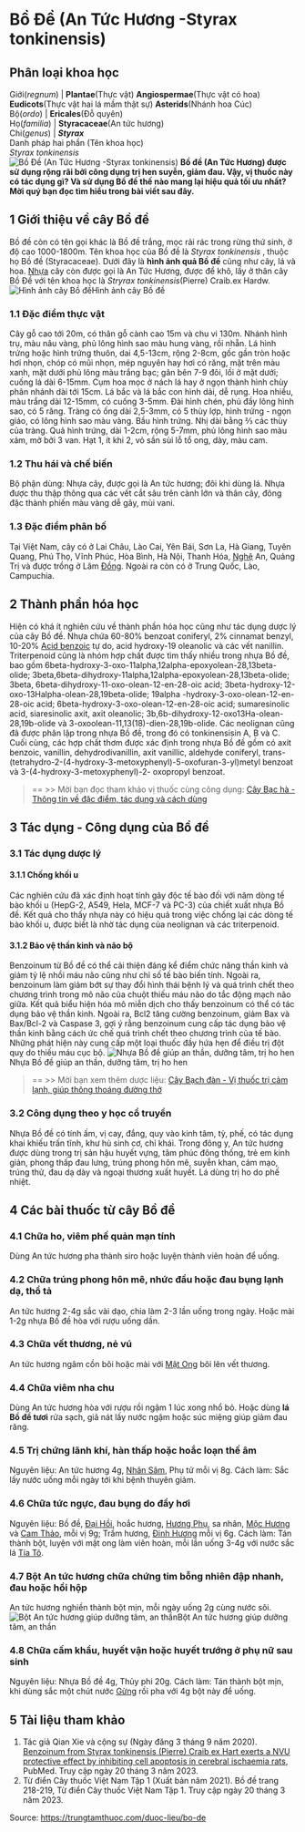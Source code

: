 # Bồ Đề (An Tức Hương -Styrax tonkinensis)

Phân loại khoa học  
---  
Giới(_regnum_) |  **Plantae**(Thực vật) **Angiospermae**(Thực vật có hoa) **Eudicots**(Thực vật hai lá mầm thật sự) **Asterids**(Nhánh hoa Cúc)  
Bộ(_ordo_) | **Ericales**(Đỗ quyên)  
Họ(_familia_) | **Styracaceae**(An tức hương)  
Chi(_genus_) | _**Styrax**_  
Danh pháp hai phần (Tên khoa học)  
_Styrax tonkinensis_  
![Bồ Đề \(An Tức Hương -Styrax tonkinensis\)](https://trungtamthuoc.com/images/others/bo-de-1-7524.jpg)
**Bồ đề (An Tức Hương) được sử dụng rộng rãi bởi công dụng trị hen suyễn, giảm đau. Vậy, vị thuốc này có tác dụng gì? Và sử dụng Bồ đề thế nào mang lại hiệu quả tối ưu nhất? Mời quý bạn đọc tìm hiểu trong bài viết sau đây.**
##  1 Giới thiệu về cây Bồ đề
Bồ đề còn có tên gọi khác là Bồ đề trắng, mọc rải rác trong rừng thứ sinh, ở độ cao 1000-1800m.
Tên khoa học của Bồ đề là _Styrax tonkinensis_ , thuộc họ Bồ đề (Styracaceae). Dưới đây là **hình ảnh quả Bồ đề** cũng như cây, lá và hoa.
[Nhựa](https://trungtamthuoc.com/hoat-chat/nhua "Nhựa") cây còn được gọi là An Tức Hương, được để khô, lấy ở thân cây Bồ Đề với tên khoa học là  _Stryrax tonkinensis_(Pierre) Craib.ex Hardw.
![Hình ảnh cây Bồ đề](https://trungtamthuoc.com/images/item/bo-de-2.jpg)Hình ảnh cây Bồ đề
### 1.1 Đặc điểm thực vật
Cây gỗ cao tới 20m, có thân gỗ cành cao 15m và chu vi 130m. Nhánh hình trụ, màu nâu vàng, phủ lông hình sao màu hung vàng, rồi nhẵn. Lá hình trứng hoặc hình trứng thuôn, dai 4,5-13cm, rộng 2-8cm, gốc gần tròn hoặc hơi nhọn, chóp có mũi nhọn, mép nguyên hay hơi có răng, mặt trên màu xanh, mặt dưới phủ lông màu trắng bạc; gân bên 7-9 đôi, lồi ở mặt dưới; cuống lá dài 6-15mm. 
Cụm hoa mọc ở nách lá hay ở ngọn thành hình chùy phân nhánh dài tới 15cm. Lá bắc và lá bắc con hình dải, dễ rụng. Hoa nhiều, màu trắng dài 12-15mm, có cuống 3-5mm. Đài hình chén, phủ đầy lông hình sao, có 5 răng. Tràng có ống dài 2,5-3mm, có 5 thùy lợp, hình trứng - ngọn giáo, có lông hình sao màu vàng. Bầu hình trứng. Nhị dài bằng ⅔ các thùy của tràng. Quả hình trứng, dài 1-2cm, rộng 5-7mm, phủ lông hình sao màu xám, mở bởi 3 van. Hạt 1, ít khi 2, vỏ sần sùi lỗ tổ ong, dày, màu cam.
### 1.2 Thu hái và chế biến
Bộ phận dùng: Nhựa cây, được gọi là An tức hương; đôi khi dùng lá.
Nhựa được thu thập thông qua các vết cắt sâu trên cành lớn và thân cây, đông đặc thành phiến màu vàng dễ gãy, mùi vani.
### 1.3 Đặc điểm phân bố
Tại Việt Nam, cây có ở Lai Châu, Lào Cai, Yên Bái, Sơn La, Hà Giang, Tuyên Quang, Phú Thọ, Vĩnh Phúc, Hòa Bình, Hà Nội, Thanh Hóa, [Nghệ](https://trungtamthuoc.com/hoat-chat/nghe "Nghệ") An, Quảng Trị và được trồng ở Lâm [Đồng](https://trungtamthuoc.com/hoat-chat/dong "Đồng"). Ngoài ra còn có ở Trung Quốc, Lào, Campuchia.
##  2 Thành phần hóa học
Hiện có khá ít nghiên cứu về thành phần hóa học cũng như tác dụng dược lý của cây Bồ đề. Nhựa chứa 60-80% benzoat coniferyl, 2% cinnamat benzyl, 10-20% [Acid benzoic](https://trungtamthuoc.com/hoat-chat/acid-benzoic "Acid benzoic") tự do, acid hydroxy-19 oleanolic và các vết nanillin.
Triterpenoid cũng là nhóm hợp chất được tìm thấy nhiều trong nhựa Bồ đề, bao gồm 6beta-hydroxy-3-oxo-11alpha,12alpha-epoxyolean-28,13beta-olide; 3beta,6beta-dihydroxy-11alpha,12alpha-epoxyolean-28,13beta-olide; 3beta, 6beta-dihydroxy-11-oxo-olean-12-en-28-oic acid; 3beta-hydroxy-12-oxo-13Halpha-olean-28,19beta-olide; 19alpha -hydroxy-3-oxo-olean-12-en-28-oic acid; 6beta-hydroxy-3-oxo-olean-12-en-28-oic acid; sumaresinolic acid, siaresinolic axit, axit oleanolic; 3b,6b-dihydroxy-12-oxo13Ha-olean-28,19b-olide và 3-oxoolean-11,13(18)-dien-28,19b-olide.
Các neolignan cũng đã được phân lập trong nhựa Bồ đề, trong đó có tonkinensisin A, B và C. Cuối cùng, các hợp chất thơm được xác định trong nhựa Bồ đề gồm có axit benzoic, vanillin, dehydrodivanillin, axit vanillic, aldehyde coniferyl, trans-(tetrahydro-2-(4-hydroxy-3-metoxyphenyl)-5-oxofuran-3-yl)metyl benzoat và 3-(4-hydroxy-3-metoxyphenyl)-2- oxopropyl benzoat.
> == >> Mời bạn đọc tham khảo vị thuốc cùng công dụng: [Cây Bạc hà - Thông tin về đặc điểm, tác dụng và cách dùng](https://trungtamthuoc.com/duoc-lieu/bac-ha)
##  3 Tác dụng - Công dụng của Bồ đề
### 3.1 Tác dụng dược lý
#### 3.1.1 Chống khối u
Các nghiên cứu đã xác định hoạt tính gây độc tế bào đối với năm dòng tế bào khối u (HepG-2, A549, Hela, MCF-7 và PC-3) của chiết xuất nhựa Bồ đề. Kết quả cho thấy nhựa này có hiệu quả trong việc chống lại các dòng tế bào khối u, được biết là nhờ tác dụng của neolignan và các triterpenoid.
#### 3.1.2 Bảo vệ thần kinh và não bộ
Benzoinum từ Bồ đề có thể cải thiện đáng kể điểm chức năng thần kinh và giảm tỷ lệ nhồi máu não cũng như chỉ số tế bào biến tính. Ngoài ra, benzoinum làm giảm bớt sự thay đổi hình thái bệnh lý và quá trình chết theo chương trình trong mô não của chuột thiếu máu não do tắc động mạch não giữa. Kết quả biểu hiện hóa mô miễn dịch cho thấy benzoinum có thể có tác dụng bảo vệ thần kinh. Ngoài ra, Bcl2 tăng cường benzoinum, giảm Bax và Bax/Bcl-2 và Caspase 3, gợi ý rằng benzoinum cung cấp tác dụng bảo vệ thần kinh bằng cách ức chế quá trình chết theo chương trình của tế bào. Những phát hiện này cung cấp một loại thuốc đầy hứa hẹn để điều trị đột quỵ do thiếu máu cục bộ.
![Nhựa Bồ đề giúp an thần, dưỡng tâm, trị ho hen](https://trungtamthuoc.com/images/item/bo-de-3.jpg)Nhựa Bồ đề giúp an thần, dưỡng tâm, trị ho hen
> == >> Mời bạn xem thêm dược liệu: [Cây Bạch đàn - Vị thuốc trị cảm lạnh, giúp thông thoáng đường thở](https://trungtamthuoc.com/duoc-lieu/bach-dan)
### 3.2 Công dụng theo y học cổ truyền
Nhựa Bồ đề có tính ấm, vị cay, đắng, quy vào kinh tâm, tỳ, phế, có tác dụng khai khiếu trấn tĩnh, khư hủ sinh cơ, chỉ khái.
Trong đông y, An tức hương được dùng trong trị sản hậu huyết vựng, tâm phúc đông thống, trẻ em kinh giản, phong thấp đau lưng, trúng phong hôn mê, suyễn khan, cảm mạo, trúng thử, đau dạ dày và ngoại thương xuất huyết. Lá dùng trị ho do phế nhiệt.
##  4 Các bài thuốc từ cây Bồ đề
### 4.1 Chữa ho, viêm phế quản mạn tính
Dùng An tức hương pha thành siro hoặc luyện thành viên hoàn để uống.
### 4.2 Chữa trúng phong hôn mê, nhức đầu hoặc đau bụng lạnh dạ, thổ tả
An tức hương 2-4g sắc vài dạo, chia làm 2-3 lần uống trong ngày. Hoặc mài 1-2g nhựa Bồ đề hòa với rượu uống dần.
### 4.3 Chữa vết thương, nẻ vú
An tức hương ngâm cồn bôi hoặc mài với [Mật Ong](https://trungtamthuoc.com/hoat-chat/mat-ong "Mật Ong") bôi lên vết thương.
### 4.4 Chữa viêm nha chu
Dùng An tức hương hòa với rượu rồi ngậm 1 lúc xong nhổ bỏ. Hoặc dùng **lá Bồ đề tươi** rửa sạch, giã nát lấy nước ngậm hoặc súc miệng giúp giảm đau răng.
### 4.5 Trị chứng lãnh khí, hàn thấp hoặc hoắc loạn thế âm
Nguyên liệu: An tức hương 4g, [Nhân Sâm](https://trungtamthuoc.com/duoc-lieu/nhan-sam "Nhân Sâm"), Phụ tử mỗi vị 8g.
Cách làm: Sắc lấy nước uống mỗi ngày tới khi bệnh thuyên giảm.
### 4.6 Chữa tức ngực, đau bụng do đầy hơi
Nguyên liệu: Bồ đề, [Đại Hồi](https://trungtamthuoc.com/hoat-chat/dai-hoi "Đại Hồi"), hoắc hương, [Hương Phụ](https://trungtamthuoc.com/hoat-chat/huong-phu "Hương Phụ"), sa nhân, [Mộc Hương](https://trungtamthuoc.com/hoat-chat/moc-huong "Mộc Hương") và [Cam Thảo](https://trungtamthuoc.com/duoc-lieu/cam-thao-32 "Cam Thảo"), mỗi vị 9g; Trầm hương, [Đinh Hương](https://trungtamthuoc.com/hoat-chat/dinh-huong "Đinh Hương") mỗi vị 6g.
Cách làm: Tán thành bột, luyện với mật ong làm viên hoàn, mỗi lần uống 3-4g với nước sắc lá [Tía Tô](https://trungtamthuoc.com/hoat-chat/tia-to "Tía Tô").
### 4.7 Bột An tức hương chữa chứng tim bỗng nhiên đập nhanh, đau hoặc hồi hộp
An tức hương nghiền thành bột mịn, mỗi ngày uống 2g cùng nước sôi.
![Bột An tức hương giúp dưỡng tâm, an thần](https://trungtamthuoc.com/images/item/bo-de-4.jpg)Bột An tức hương giúp dưỡng tâm, an thần
### 4.8 Chữa cấm khẩu, huyết vận hoặc huyết trướng ở phụ nữ sau sinh
Nguyên liệu: Nhựa Bồ đề 4g, Thủy phi 20g.
Cách làm: Tán thành bột mịn, khi dùng sắc một chút nước [Gừng](https://trungtamthuoc.com/hoat-chat/gung "Gừng") rồi pha với 4g bột này để uống.
##  5 Tài liệu tham khảo
1. Tác giả Qian Xie và cộng sự (Ngày đăng 3 tháng 9 năm 2020). [Benzoinum from Styrax tonkinensis (Pierre) Craib ex Hart exerts a NVU protective effect by inhibiting cell apoptosis in cerebral ischaemia rats](https://pubmed.ncbi.nlm.nih.gov/32891816/), PubMed. Truy cập ngày 20 tháng 3 năm 2023. 
2. Từ điển Cây thuốc Việt Nam Tập 1 (Xuất bản năm 2021). Bồ đề trang 218-219, Từ điển Cây thuốc Việt Nam Tập 1. Truy cập ngày 20 tháng 3 năm 2023.


Source: https://trungtamthuoc.com/duoc-lieu/bo-de